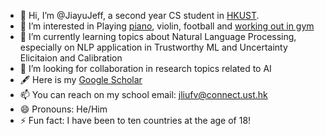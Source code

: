 - 👋 Hi, I’m @JiayuJeff, a second year CS student in [HKUST](https://hkust.edu.hk/).
- 👀 I’m interested in Playing [piano](https://youtu.be/5r_Y9tE_fbo), violin, football and [working out in gym](http://xhslink.com/a/GeNO8R9xpvx0)
- 🌱 I’m currently learning topics about Natural Language Processing, especially on NLP application in Trustworthy ML and Uncertainty Elicitaion and Calibration
- 💞️ I’m looking for collaboration in research topics related to AI
- 🖋️ Here is my [Google Scholar](https://scholar.google.com/citations?user=PIQxhfMAAAAJ&hl=en)  
- 📫 You can reach on my school email: jliufv@connect.ust.hk
- 😄 Pronouns: He/Him
- ⚡ Fun fact: I have been to ten countries at the age of 18!

<!---
JiayuJeff/JiayuJeff is a ✨ special ✨ repository because its `README.md` (this file) appears on your GitHub profile.
You can click the Preview link to take a look at your changes.
--->

